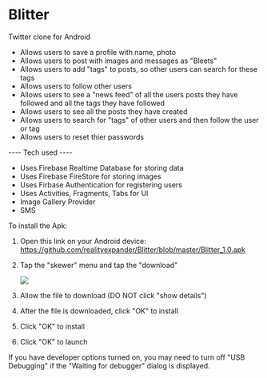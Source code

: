 # Blitter
Twitter clone for Android

- Allows users to save a profile with name, photo
- Allows users to post with images and messages as "Bleets"
- Allows users to add "tags" to posts, so other users can search for these tags
- Allows users to follow other users
- Allows users to see a "news feed" of all the users posts they have followed and all the tags they have followed
- Allows users to see all the posts they have created
- Allows users to search for "tags" of other users and then follow the user or tag
- Allows users to reset thier passwords

---- Tech used ----
- Uses Firebase Realtime Database for storing data
- Uses Firebase FireStore for storing images
- Uses Firbase Authentication for registering users
- Uses Activities, Fragments, Tabs for UI 
- Image Gallery Provider
- SMS

To install the Apk:

1. Open this link on your Android device:
   https://github.com/realityexpander/Blitter/blob/master/Blitter_1.0.apk
2. Tap the "skewer" menu and tap the "download"

   [![](https://user-images.githubusercontent.com/5157474/147434050-57102a30-af32-46ed-a90b-d94e0c4a4f35.jpg)]()
3. Allow the file to download (DO NOT click "show details")
4. After the file is downloaded, click "OK" to install
5. Click "OK" to install
6. Click "OK" to launch

If you have developer options turned on, you may need to turn off "USB Debugging" if the "Waiting for debugger" dialog is displayed.
